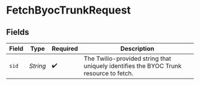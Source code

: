 # FetchByocTrunkRequest


## Fields

| Field                                                                                 | Type                                                                                  | Required                                                                              | Description                                                                           |
| ------------------------------------------------------------------------------------- | ------------------------------------------------------------------------------------- | ------------------------------------------------------------------------------------- | ------------------------------------------------------------------------------------- |
| `sid`                                                                                 | *String*                                                                              | :heavy_check_mark:                                                                    | The Twilio-provided string that uniquely identifies the BYOC Trunk resource to fetch. |